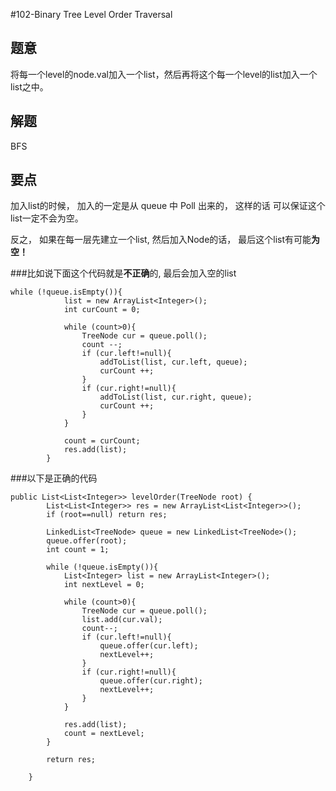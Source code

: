 #102-Binary Tree Level Order Traversal

## 题意
将每一个level的node.val加入一个list，然后再将这个每一个level的list加入一个list之中。

## 解题
BFS

## 要点
加入list的时候， 加入的一定是从 queue 中 Poll 出来的， 这样的话 可以保证这个list一定不会为空。

反之， 如果在每一层先建立一个list, 然后加入Node的话， 最后这个list有可能**为空！**

###比如说下面这个代码就是**不正确**的, 最后会加入空的list

```
while (!queue.isEmpty()){
            list = new ArrayList<Integer>();
            int curCount = 0;
            
            while (count>0){
                TreeNode cur = queue.poll();
                count --;
                if (cur.left!=null){
                    addToList(list, cur.left, queue);
                    curCount ++;
                }
                if (cur.right!=null){
                    addToList(list, cur.right, queue);
                    curCount ++;
                }
            }
            
            count = curCount;
            res.add(list);
        }
```

###以下是正确的代码
```
public List<List<Integer>> levelOrder(TreeNode root) {
        List<List<Integer>> res = new ArrayList<List<Integer>>();
        if (root==null) return res;
        
        LinkedList<TreeNode> queue = new LinkedList<TreeNode>();
        queue.offer(root);
        int count = 1;
        
        while (!queue.isEmpty()){
            List<Integer> list = new ArrayList<Integer>();
            int nextLevel = 0;
            
            while (count>0){
                TreeNode cur = queue.poll();
                list.add(cur.val);
                count--;
                if (cur.left!=null){
                    queue.offer(cur.left);
                    nextLevel++;
                }
                if (cur.right!=null){
                    queue.offer(cur.right);
                    nextLevel++;
                }
            }
            
            res.add(list);
            count = nextLevel;
        }
        
        return res;
        
    }
```